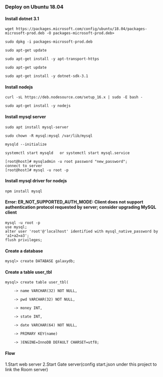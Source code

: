 ###  Deploy on Ubuntu 18.04
#### Install dotnet 3.1

``` shell
wget https://packages.microsoft.com/config/ubuntu/18.04/packages-microsoft-prod.deb -O packages-microsoft-prod.deb>

sudo dpkg -i packages-microsoft-prod.deb

sudo apt-get update

sudo apt-get install -y apt-transport-https

sudo apt-get update

sudo apt-get install -y dotnet-sdk-3.1
```


#### Install nodejs
``` shell
curl -sL https://deb.nodesource.com/setup_16.x | sudo -E bash -

sudo apt-get install -y nodejs
```
#### Install mysql server
``` shell
sudo apt install mysql-server

sudo chown -R mysql:mysql /var/lib/mysql

mysqld --initialize

systemctl start mysqld   or systemctl start mysql.service

[root@host]# mysqladmin -u root password "new_password";
connect to server
[root@host]# mysql -u root -p
```
#### Install mysql driver for nodejs
``` shell
npm install mysql
```
#### Error: ER_NOT_SUPPORTED_AUTH_MODE: Client does not support authentication protocol requested by server; consider upgrading MySQL client

``` shell
mysql -u root -p
use mysql;
alter user 'root'@'localhost' identified with mysql_native_password by 'a1+a2=a3';
flush privileges;
```
#### Create a database 
``` shell
mysql> create DATABASE galaxydb;
```
#### Create a table user_tbl
``` mysql
mysql> create table user_tbl(
    
    -> name VARCHAR(32) NOT NULL,
    
    -> pwd VARCHAR(32) NOT NULL,
    
    -> money INT,
    
    -> state INT,
    
    -> date VARCHAR(64) NOT NULL,
    
    -> PRIMARY KEY(name)
    
    -> )ENGINE=InnoDB DEFAULT CHARSET=utf8;
```

#### Flow
1.Start web server
2.Start Gate server(config start.json under this project to link the Room server)
